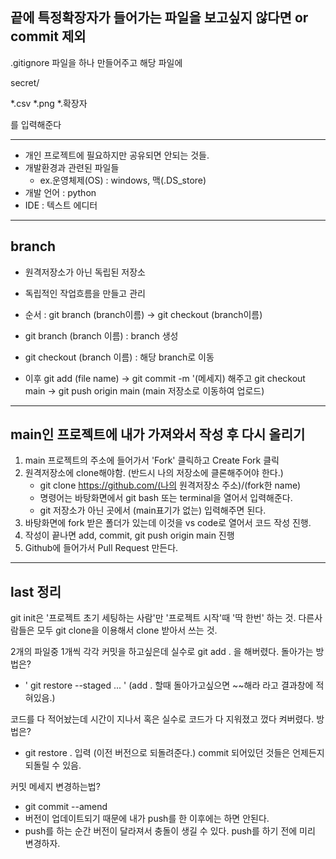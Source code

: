 ## 끝에 특정확장자가 들어가는 파일을 보고싶지 않다면 or commit 제외

.gitignore 파일을 하나 만들어주고 해당 파일에

secret/

*.csv
*.png
*.확장자

를 입력해준다

---

- 개인 프로젝트에 필요하지만 공유되면 안되는 것들.
- 개발환경과 관련된 파일들 
    - ex.운영체제(OS) : windows, 맥(.DS_store)
- 개발 언어 : python
- IDE : 텍스트 에디터

---

## branch

- 원격저장소가 아닌 독립된 저장소
- 독립적인 작업흐름을 만들고 관리

- 순서 : git branch (branch이름) -> git checkout (branch이름)
- git branch (branch 이름) : branch 생성
- git checkout (branch 이름) : 해당 branch로 이동
- 이후 git add (file name) -> git commit -m '(메세지) 해주고 git checkout main -> git push origin main (main 저장소로 이동하여 업로드)

---

## main인 프로젝트에 내가 가져와서 작성 후 다시 올리기

1. main 프로젝트의 주소에 들어가서 'Fork' 클릭하고 Create Fork 클릭
2. 원격저장소에 clone해야함. (반드시 나의 저장소에 클론해주어야 한다.)
    - git clone https://github.com/(나의 원격저장소 주소)/(fork한 name)
    - 명령어는 바탕화면에서 git bash 또는 terminal을 열어서 입력해준다.
    - git 저장소가 아닌 곳에서 (main표기가 없는) 입력해주면 된다.
3. 바탕화면에 fork 받은 폴더가 있는데 이것을 vs code로 열어서 코드 작성 진행.
4. 작성이 끝나면 add, commit, git push origin main 진행
5. Github에 들어가서 Pull Request 만든다.

---

## last 정리
git init은 '프로젝트 초기 세팅하는 사람'만 '프로젝트 시작'때 '딱 한번' 하는 것.
다른사람들은 모두 git clone을 이용해서 clone 받아서 쓰는 것.

2개의 파일중 1개씩 각각 커밋을 하고싶은데 실수로 git add . 을 해버렸다. 돌아가는 방법은?
- ' git restore --staged <file>... ' (add . 할때 돌아가고싶으면 ~~해라 라고 결과창에 적혀있음.)

코드를 다 적어놨는데 시간이 지나서 혹은 실수로 코드가 다 지워졌고 껐다 켜버렸다. 방법은?
- git restore . 입력 (이전 버전으로 되돌려준다.) commit 되어있던 것들은 언제든지 되돌릴 수 있음.

커밋 메세지 변경하는법?
- git commit --amend 
- 버전이 업데이트되기 때문에 내가 push를 한 이후에는 하면 안된다. 
- push를 하는 순간 버전이 달라져서 충돌이 생길 수 있다. push를 하기 전에 미리 변경하자.

